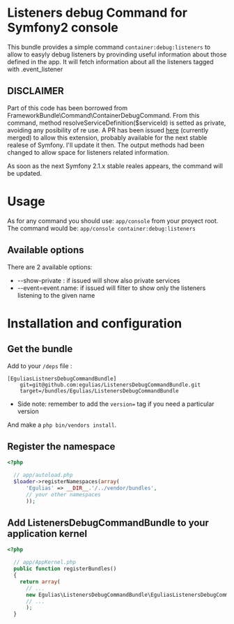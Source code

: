 # Listeners debug Command for Symfony2 console

This bundle provides a simple command `container:debug:listeners` to allow to easyly debug listeners by
provinding useful information about those defined in the app. It will fetch information about all the listeners 
tagged with .event_listener

## DISCLAIMER

Part of this code has been borrowed from FrameworkBundle\Command\ContainerDebugCommand. From this command, 
method resolveServiceDefinition($serviceId) is setted as private, avoiding any posibility of re use. A PR has been
issued [here](https://github.com/symfony/symfony/pull/4658) (currently merged) to allow this extension, 
probably available for the next stable realese of Symfony. I'll update it then. 
The output methods had been changed to allow space for listeners related information.

As soon as the next Symfony 2.1.x stable reales appears, the command will be updated.

# Usage

As for any command you should use: `app/console` from your proyect root.
The command would be:
`app/console container:debug:listeners`

## Available options

There are 2 available options:

* --show-private :    if issued will show also private services
* --event=event.name: if issued will filter to show only the listeners listening to the given name 

# Installation and configuration

## Get the bundle

Add to your `/deps` file :

```
[EguliasListnersDebugCommandBundle]
    git=git@github.com:egulias/ListenersDebugCommandBundle.git
    target=/bundles/Egulias/ListenersDebugCommandBundle
```
  * Side note: remember to add the `version=` tag if you need a particular version
    
And make a `php bin/vendors install`.

## Register the namespace

``` php
<?php

  // app/autoload.php
  $loader->registerNamespaces(array(
      'Egulias' => __DIR__.'/../vendor/bundles',
      // your other namespaces
      ));
```

## Add ListenersDebugCommandBundle to your application kernel

``` php
<?php

  // app/AppKernel.php
  public function registerBundles()
  {
    return array(
      // ...
      new Egulias\ListenersDebugCommandBundle\EguliasListenersDebugCommandBundle(),
      // ...
      );
  }
```
